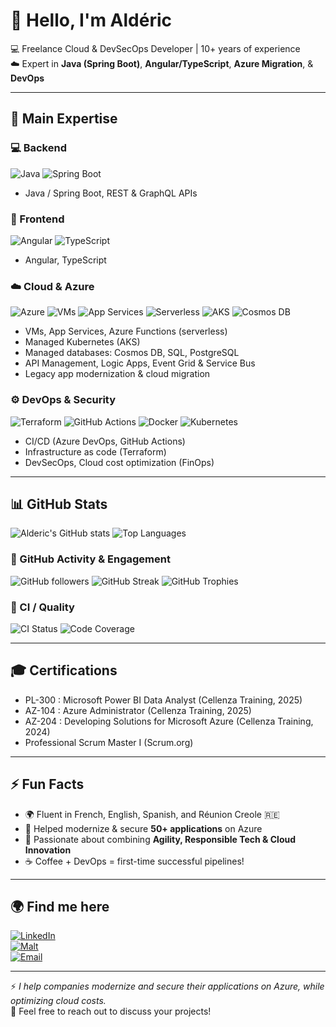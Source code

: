 # 👋 Hello, I'm Aldéric  

💻 Freelance Cloud & DevSecOps Developer | 10+ years of experience  
☁️ Expert in **Java (Spring Boot)**, **Angular/TypeScript**, **Azure Migration**, & **DevOps**  

---

## 🚀 Main Expertise

### 💻 Backend
![Java](https://img.shields.io/badge/Java-ED8B00?style=for-the-badge&logo=openjdk&logoColor=white)
![Spring Boot](https://img.shields.io/badge/Spring_Boot-6DB33F?style=for-the-badge&logo=springboot&logoColor=white)
- Java / Spring Boot, REST & GraphQL APIs  

### 🎨 Frontend
![Angular](https://img.shields.io/badge/Angular-DD0031?style=for-the-badge&logo=angular&logoColor=white)
![TypeScript](https://img.shields.io/badge/TypeScript-3178C6?style=for-the-badge&logo=typescript&logoColor=white)
- Angular, TypeScript  

### ☁️ Cloud & Azure
![Azure](https://img.shields.io/badge/Microsoft_Azure-0089D6?style=for-the-badge&logo=microsoft-azure&logoColor=white)
![VMs](https://img.shields.io/badge/Azure_VM-0078D4?style=for-the-badge&logo=microsoft-azure&logoColor=white)
![App Services](https://img.shields.io/badge/Azure_App_Service-0089D6?style=for-the-badge&logo=microsoft-azure&logoColor=white)
![Serverless](https://img.shields.io/badge/Azure_Functions-6DB33F?style=for-the-badge&logo=azure-functions&logoColor=white)
![AKS](https://img.shields.io/badge/Azure_AKS-326CE5?style=for-the-badge&logo=kubernetes&logoColor=white)
![Cosmos DB](https://img.shields.io/badge/Azure_CosmosDB-512BD4?style=for-the-badge&logo=azure-cosmosdb&logoColor=white)
- VMs, App Services, Azure Functions (serverless)  
- Managed Kubernetes (AKS)  
- Managed databases: Cosmos DB, SQL, PostgreSQL  
- API Management, Logic Apps, Event Grid & Service Bus  
- Legacy app modernization & cloud migration  

### ⚙️ DevOps & Security
![Terraform](https://img.shields.io/badge/Terraform-623CE4?style=for-the-badge&logo=terraform&logoColor=white)
![GitHub Actions](https://img.shields.io/badge/GitHub_Actions-2088FF?style=for-the-badge&logo=github-actions&logoColor=white)
![Docker](https://img.shields.io/badge/Docker-2496ED?style=for-the-badge&logo=docker&logoColor=white)
![Kubernetes](https://img.shields.io/badge/Kubernetes-326CE5?style=for-the-badge&logo=kubernetes&logoColor=white)
- CI/CD (Azure DevOps, GitHub Actions)  
- Infrastructure as code (Terraform)  
- DevSecOps, Cloud cost optimization (FinOps)  

---

## 📊 GitHub Stats
![Alderic's GitHub stats](https://github-readme-stats.vercel.app/api?username=alderichoarau&show_icons=true&theme=radical)
![Top Languages](https://github-readme-stats.vercel.app/api/top-langs/?username=alderichoarau&layout=compact&theme=radical)

### 🔹 GitHub Activity & Engagement
![GitHub followers](https://img.shields.io/github/followers/alderichoarau?style=for-the-badge&logo=github&label=Followers)
![GitHub Streak](https://github-readme-streak-stats.herokuapp.com/?user=alderichoarau&theme=radical)
![GitHub Trophies](https://github-profile-trophy.vercel.app/?username=alderichoarau)

### 🔹 CI / Quality
![CI Status](https://github.com/alderichoarau/alderic-repo/actions/workflows/ci.yml/badge.svg) <!-- replace with your workflow -->
![Code Coverage](https://img.shields.io/codecov/c/github/alderichoarau/alderic-repo) <!-- replace if applicable -->

---

## 🎓 Certifications
- PL-300 : Microsoft Power BI Data Analyst (Cellenza Training, 2025)  
- AZ-104 : Azure Administrator (Cellenza Training, 2025)  
- AZ-204 : Developing Solutions for Microsoft Azure (Cellenza Training, 2024)  
- Professional Scrum Master I (Scrum.org)  

---

## ⚡ Fun Facts
- 🌍 Fluent in French, English, Spanish, and Réunion Creole 🇷🇪  
- 🚀 Helped modernize & secure **50+ applications** on Azure  
- 🏃 Passionate about combining **Agility, Responsible Tech & Cloud Innovation**  
- ☕ Coffee + DevOps = first-time successful pipelines!  

---

## 🌍 Find me here
[![LinkedIn](https://img.shields.io/badge/LinkedIn-0A66C2?style=for-the-badge&logo=linkedin&logoColor=white)](https://www.linkedin.com/in/alderichoarau)  
[![Malt](https://img.shields.io/badge/Malt-FF3366?style=for-the-badge&logo=databricks&logoColor=white)](https://www.malt.fr/profile/alderichoarau)  
[![Email](https://img.shields.io/badge/Email-D14836?style=for-the-badge&logo=gmail&logoColor=white)](mailto:alderic.hoarau@gmail.com)  

---

⚡ *I help companies modernize and secure their applications on Azure, while optimizing cloud costs.*  
📩 Feel free to reach out to discuss your projects!
